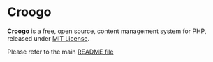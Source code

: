 # Croogo

**Croogo** is a free, open source, content management system for PHP, released under [MIT License](http://github.com/croogo/croogo/blob/master/LICENSE.txt).

Please refer to the main [README file](//github.com/croogo/croogo/tree/master/README.mdown)
